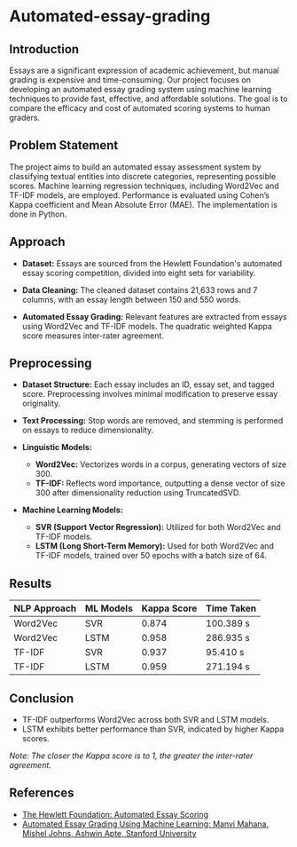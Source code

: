 # Automated-essay-grading

## Introduction

Essays are a significant expression of academic achievement, but manual grading is expensive and time-consuming. Our project focuses on developing an automated essay grading system using machine learning techniques to provide fast, effective, and affordable solutions. The goal is to compare the efficacy and cost of automated scoring systems to human graders.

## Problem Statement

The project aims to build an automated essay assessment system by classifying textual entities into discrete categories, representing possible scores. Machine learning regression techniques, including Word2Vec and TF-IDF models, are employed. Performance is evaluated using Cohen’s Kappa coefficient and Mean Absolute Error (MAE). The implementation is done in Python.

## Approach

- <strong>Dataset:</strong> Essays are sourced from the Hewlett Foundation's automated essay scoring competition, divided into eight sets for variability.
  
- <strong>Data Cleaning:</strong> The cleaned dataset contains 21,633 rows and 7 columns, with an essay length between 150 and 550 words.
  
- <strong>Automated Essay Grading:</strong> Relevant features are extracted from essays using Word2Vec and TF-IDF models. The quadratic weighted Kappa score measures inter-rater agreement.

## Preprocessing

- <strong>Dataset Structure:</strong> Each essay includes an ID, essay set, and tagged score. Preprocessing involves minimal modification to preserve essay originality.
  
- <strong>Text Processing:</strong> Stop words are removed, and stemming is performed on essays to reduce dimensionality.
  
- <strong>Linguistic Models:</strong>
  - <strong>Word2Vec:</strong> Vectorizes words in a corpus, generating vectors of size 300.
  - <strong>TF-IDF:</strong> Reflects word importance, outputting a dense vector of size 300 after dimensionality reduction using TruncatedSVD.

- <strong>Machine Learning Models:</strong>
  - <strong>SVR (Support Vector Regression):</strong> Utilized for both Word2Vec and TF-IDF models.
  - <strong>LSTM (Long Short-Term Memory):</strong> Used for both Word2Vec and TF-IDF models, trained over 50 epochs with a batch size of 64.

## Results

| NLP Approach | ML Models | Kappa Score | Time Taken |
|--------------|-----------|-------------|------------|
| Word2Vec     | SVR       | 0.874       | 100.389 s  |
| Word2Vec     | LSTM      | 0.958       | 286.935 s  |
| TF-IDF       | SVR       | 0.937       | 95.410 s   |
| TF-IDF       | LSTM      | 0.959       | 271.194 s  |

## Conclusion

- TF-IDF outperforms Word2Vec across both SVR and LSTM models.
- LSTM exhibits better performance than SVR, indicated by higher Kappa scores.

<em>Note: The closer the Kappa score is to 1, the greater the inter-rater agreement.</em>

## References

- [The Hewlett Foundation: Automated Essay Scoring](https://hewlett.org/newsroom/hewlett-foundation-sponsors-prize-to-improve-automated-scoring-of-student-essays/)
- [Automated Essay Grading Using Machine Learning: Manvi Mahana, Mishel Johns, Ashwin Apte, Stanford University](http://cs229.stanford.edu/proj2012/MahanaJohnsApte-AutomatedEssayGradingUsingMachineLearning.pdf)
